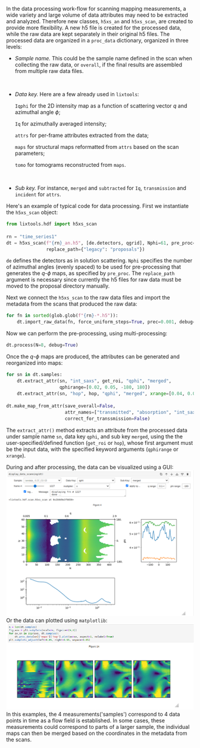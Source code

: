 In the data processing work-flow for scanning mapping measurements, a wide variety and large volume of data attributes may need to be extracted and analyzed. Therefore new classes, `h5xs_an` and `h5xs_scan`, are created to provide more flexibility. A new h5 file is created for the processed data, while the raw data are kept separately in their original h5 files. The processed data are organized in a `proc_data` dictionary, organized in three levels:

* *Sample name.* 
  This could be the sample name defined in the scan when collecting the raw data, or `overall`, if the final results are assembled from multiple raw data files.
<br>

* *Data key.*
  Here are a few already used in `lixtools`: 

    `Iqphi` for the 2D intensity map as a function of scattering vector $q$ and azimuthal angle $\phi$; 
    
    `Iq` for azimuthally averaged intensity; 
    
    `attrs` for per-frame attributes extracted from the data; 
    
    `maps` for structural maps reformatted from `attrs` based on the scan parameters; 
    
    `tomo` for tomograms reconstructed from `maps`.
<br>
  
* *Sub key.* 
  For instance, `merged` and `subtracted` for `Iq`, `transmission` and `incident` for `attrs`.



Here's an example of typical code for data processing. First we instantiate the `h5xs_scan` object: 

```python
from lixtools.hdf import h5xs_scan

rn = "time_series1"
dt = h5xs_scan(f"{rn}_an.h5", [de.detectors, qgrid], Nphi=61, pre_proc="2D", 
               replace_path={"legacy": "proposals"})
```

`de` defines the detectors as in solution scattering. `Nphi` specifies the number of azimuthal
angles (evenly spaced) to be used for pre-processing that generates the $q$-$\phi$ maps, as specified by `pre_proc`. The `replace_path` argument
is necessary since currently the h5 files for raw data must be moved to the proposal directory manually.


Next we connect the `h5xs_scan` to the raw data files and import the metadata from the scans that produced the raw data:
```python
for fn in sorted(glob.glob(f"{rn}-*.h5")):
    dt.import_raw_data(fn, force_uniform_steps=True, prec=0.001, debug=True)
```

Now we can perform the pre-processing, using multi-processing:
```python
dt.process(N=8, debug=True)
```

Once the $q$-$\phi$ maps are produced, the attributes can be generated and reorganized into maps:
```python
for sn in dt.samples:
    dt.extract_attr(sn, "int_saxs", get_roi, "qphi", "merged", 
                    qphirange=[0.02, 0.05, -180, 180])
    dt.extract_attr(sn, "hop", hop, "qphi", "merged", xrange=[0.04, 0.06])
    
dt.make_map_from_attr(save_overall=False, 
                      attr_names=["transmitted", "absorption", "int_saxs", "hop"], 
                      correct_for_transsmission=False)
```
The `extract_attr()` method extracts an attribute from the processed data under sample name `sn`, data key `qphi`, 
and sub key `merged`, using the the user-specified/defined function (`get_roi` or `hop`), whose first argument must
be the input data, with the specified keyword arguments (`qphirange` or `xrange`). 

During and after processing, the data can be visualized using a GUI:
![scanning data visualization GUI](fig/display_data_scanning.png)
Or the data can plotted using `matplotlib`:
![map plot](fig/plot_scan_maps.png)
In this examples, the 4 measurements('samples') correspond to 4 data points in time as a flow field is established. In some cases, 
these measurements could correspond to parts of a larger sample, the individual maps can then be merged based on the 
coordinates in the metadata from the scans.
